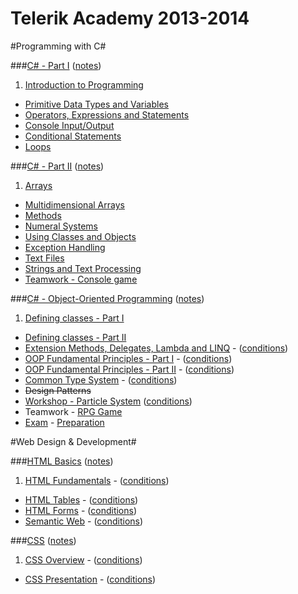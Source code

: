 Telerik Academy 2013-2014
========================

#Programming with C#

###[C# - Part I](1.%20C%23%20програмиране%20-%20част%20I) ([notes](http://www.evernote.com/shard/s60/sh/f131361d-2c39-4eb6-baad-e23398217902/b7fb7d0c3ae35d7e35d2842248539796))
1. [Introduction to Programming](1.%20C%23%20програмиране%20-%20част%20I/Homework/1.IntroductionToProgramming) 
* [Primitive Data Types and Variables](1.%20C%23%20програмиране%20-%20част%20I/Homework/2.PrimitiveTypesAndVariables)
* [Operators, Expressions and Statements](1.%20C%23%20програмиране%20-%20част%20I/Homework/3.OperatorsExpressionsAndStatements)
* [Console Input/Output](1.%20C%23%20програмиране%20-%20част%20I/Homework/4.ConsoleInputOutput)
* [Conditional Statements](1.%20C%23%20програмиране%20-%20част%20I/Homework/5.ConditionalStatements)
* [Loops](1.%20C%23%20програмиране%20-%20част%20I/Homework/6.Loops)

###[C# - Part II](2.%20C%23%20програмиране%20-%20част%20II) ([notes](http://www.evernote.com/shard/s60/sh/bd20534c-155d-4d63-aee9-2e98f276b34e/e51dd621be40466bd56a549c597d5aee))
1. [Arrays](2.%20C%23%20програмиране%20-%20част%20II/Homework/1.Arrays)
* [Multidimensional Arrays](2.%20C%23%20програмиране%20-%20част%20II/Homework/2.MultidimensionalArrays)
* [Methods](2.%20C%23%20програмиране%20-%20част%20II/Homework/3.Methods)
* [Numeral Systems](2.%20C%23%20програмиране%20-%20част%20II/Homework/4.NumeralSystems)
* [Using Classes and Objects](2.%20C%23%20програмиране%20-%20част%20II/Homework/5.UsingClassesAndObjects) 
* [Exception Handling](2.%20C%23%20програмиране%20-%20част%20II/Homework/6.ExceptionHandling) 
* [Text Files](2.%20C%23%20програмиране%20-%20част%20II/Homework/7.TextFiles) 
* [Strings and Text Processing](2.%20C%23%20програмиране%20-%20част%20II/Homework/8.StringsAndTextProcessing) 
* [Teamwork - Console game](2.%20C%23%20програмиране%20-%20част%20II/Teamwork)

###[C# - Object-Oriented Programming](3.%20Обектно-ориентирано%20програмиране%20(ООП)) ([notes](http://www.evernote.com/shard/s60/sh/dc761682-6944-40e5-875e-bb43594034b7/b3ba1767085ccb6c637f90ae9367b777))
1. [Defining classes - Part I](3.%20Обектно-ориентирано%20програмиране%20(ООП)/Homework/1.%20Defining%20Classes%20Part%20I) 
* [Defining classes - Part II](3.%20Обектно-ориентирано%20програмиране%20(ООП)/Homework/2.%20Defining%20Classes%20Part%20II) 
* [Extension Methods, Delegates, Lambda and LINQ](3.%20Обектно-ориентирано%20програмиране%20(ООП)/Homework/3.ExtensionDelgatesLambdaLINQ) - ([conditions](3.%20Обектно-ориентирано%20програмиране%20(ООП)/Homework/3.ExtensionDelgatesLambdaLINQ/README.md)) 
* [OOP Fundamental Principles - Part I](3.%20Обектно-ориентирано%20програмиране%20(ООП)/Homework/4.%20OOP%20Principles%20Part%20I) - ([conditions](3.%20Обектно-ориентирано%20програмиране%20(ООП)/Homework/4.%20OOP%20Principles%20Part%20I/README.md))
* [OOP Fundamental Principles - Part II](3.%20Обектно-ориентирано%20програмиране%20(ООП)/Homework/5.%20OOP%20Principles%20Part%20II) - ([conditions](3.%20Обектно-ориентирано%20програмиране%20(ООП)/Homework/5.%20OOP%20Principles%20Part%20II/README.md)) 
* [Common Type System](3.%20Обектно-ориентирано%20програмиране%20(ООП)/Homework/6.CommonTypeSystem) - ([conditions](3.%20Обектно-ориентирано%20програмиране%20(ООП)/Homework/6.CommonTypeSystem/README.md))
* ~~Design Patterns~~
* [Workshop - Particle System](3.%20Обектно-ориентирано%20програмиране%20(ООП)/Homework/7.%20Workshop) ([conditions](3.%20Обектно-ориентирано%20програмиране%20(ООП)/Homework/7.%20Workshop/README.md)) 
* Teamwork - [RPG Game](3.%20Обектно-ориентирано%20програмиране%20(ООП)/Teamwork/JackLondonTeam)
* [Exam](3.%20Обектно-ориентирано%20програмиране%20(ООП)/Exam/REAL) - [Preparation](3.%20Обектно-ориентирано%20програмиране%20(ООП)/Homework/0.%20ExamPreparation)



#Web Design & Development#

###[HTML Basics](4.%20HTML) ([notes](http://www.evernote.com/shard/s60/sh/1ff0621d-8bda-40fe-98e0-a3e383ffc8e7/99b0b597358094917651b23f2504ebd7))
1. [HTML Fundamentals](4.%20HTML/Homework/1.%20HTML%20Fundamentals) - ([conditions](4.%20HTML/Homework/1.%20HTML%20Fundamentals/README.md))
* [HTML Tables](4.%20HTML/Homework/2.%20HTML%20Tables) - ([conditions](4.%20HTML/Homework/2.%20HTML%20Tables/README.md))
* [HTML Forms](4.%20HTML/Homework/3.%20HTML%20Forms) - ([conditions](4.%20HTML/Homework/3.%20HTML%20Forms/README.md))
* [Semantic Web](4.%20HTML/Homework/4.%20Semantic%20Web) - ([conditions](4.%20HTML/Homework/4.%20Semantic%20Web/README.md))

###[CSS](5.%20CSS) ([notes](http://www.evernote.com/shard/s60/sh/5762afed-d5f3-4345-a9b9-500e9b3f4a2e/d1bb7bbee3661ba29025046cca904cd3))
1. [CSS Overview](5.%20CSS/Homework/1.%20CSS%20Overview) - ([conditions](5.%20CSS/Homework/1.%20CSS%20Overview/README.md))
* [CSS Presentation](5.%20CSS/Homework/2.%20CSS%20Presentation) - ([conditions](5.%20CSS/Homework/2.%20CSS%20Presentation/README.md))
